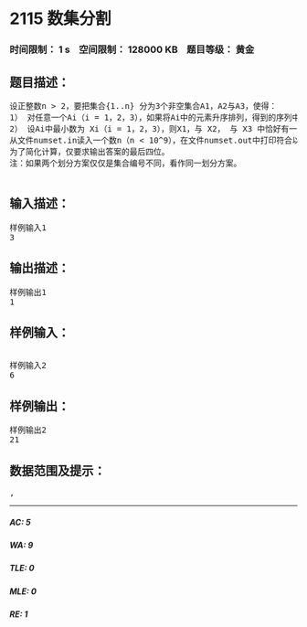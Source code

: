 # 2115 数集分割   
### 时间限制： 1 s&nbsp;&nbsp;&nbsp;&nbsp;空间限制： 128000 KB&nbsp;&nbsp;&nbsp;&nbsp;题目等级： 黄金  
## 题目描述：  

<pre>
设正整数n > 2，要把集合{1..n} 分为3个非空集合A1，A2与A3，使得：
1） 对任意一个Ai（i = 1，2，3），如果将Ai中的元素升序排列，得到的序列中的元素是奇偶交替的；
2） 设Ai中最小数为 Xi（i = 1，2，3），则X1，与 X2， 与 X3 中恰好有一个偶数；
从文件numset.in读入一个数n（n < 10^9），在文件numset.out中打印符合以上要求的划分方案数。
为了简化计算，仅要求输出答案的最后四位。
注：如果两个划分方案仅仅是集合编号不同，看作同一划分方案。

</pre>
  
  
## 输入描述：  

<pre>
样例输入1
3
</pre>
  
  
## 输出描述：  

<pre>
样例输出1
1
</pre>
  
  
## 样例输入：  

<pre>
  
样例输入2
6
</pre>
  
  
## 样例输出：  

<pre>
样例输出2
21
</pre>
  
  
## 数据范围及提示：  

<pre>
,
</pre>
  
  
***  

##### AC: 5  
##### WA: 9  
##### TLE: 0  
##### MLE: 0  
##### RE: 1  
